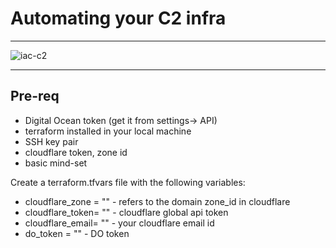 
# Automating your C2 infra 

---

![iac-c2](https://i.imgur.com/OSRNZ8f.png)

---


## Pre-req

* Digital Ocean token (get it from settings-> API)
* terraform installed in your local machine
* SSH key pair 
* cloudflare token, zone id
* basic mind-set

Create a terraform.tfvars file with the following variables:
* cloudflare_zone = "" - refers to the domain zone_id in cloudflare
* cloudflare_token= "" - cloudflare global api token
* cloudflare_email= "" - your cloudflare email id
* do_token = "" - DO token
